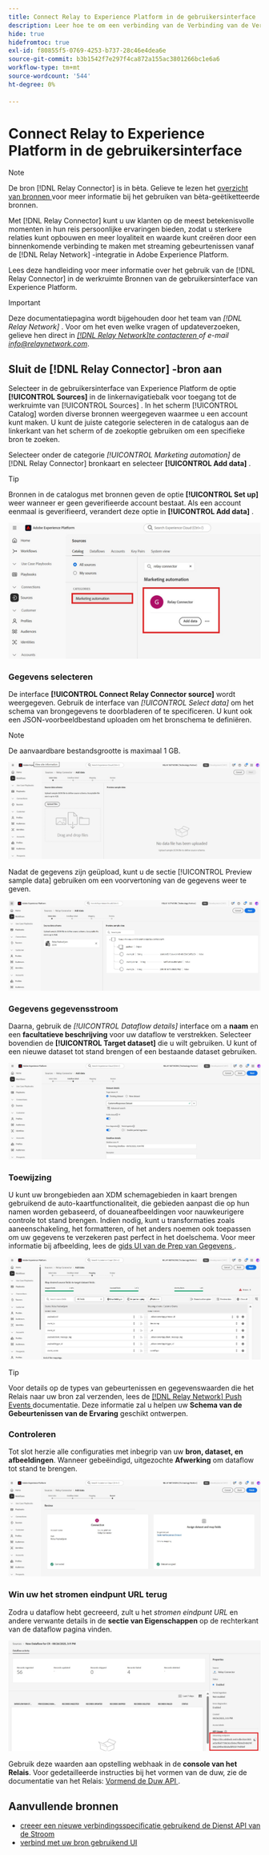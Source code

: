 ```yaml
---
title: Connect Relay to Experience Platform in de gebruikersinterface
description: Leer hoe te om een verbinding van de Verbinding van de Verbinding van de Relais douanebron tot stand te brengen gebruikend de UI van Adobe Experience Platform.
hide: true
hidefromtoc: true
exl-id: f80855f5-0769-4253-b737-28c46e4dea6e
source-git-commit: b3b1542f7e297f4ca872a155ac3801266bc1e6a6
workflow-type: tm+mt
source-wordcount: '544'
ht-degree: 0%

---
```


# Connect Relay to Experience Platform in de gebruikersinterface

>[!NOTE]
>
>De bron [!DNL Relay Connector] is in bèta. Gelieve te lezen het [ overzicht van bronnen ](../../../../home.md#terms-and-conditions) voor meer informatie bij het gebruiken van bèta-geëtiketteerde bronnen.

Met [!DNL Relay Connector] kunt u uw klanten op de meest betekenisvolle momenten in hun reis persoonlijke ervaringen bieden, zodat u sterkere relaties kunt opbouwen en meer loyaliteit en waarde kunt creëren door een binnenkomende verbinding te maken met streaming gebeurtenissen vanaf de [!DNL Relay Network] -integratie in Adobe Experience Platform.

Lees deze handleiding voor meer informatie over het gebruik van de [!DNL Relay Connector] in de werkruimte Bronnen van de gebruikersinterface van Experience Platform.

>[!IMPORTANT]
>
>Deze documentatiepagina wordt bijgehouden door het team van *[!DNL Relay Network]* . Voor om het even welke vragen of updateverzoeken, gelieve hen direct in *[[!DNL Relay Network]te contacteren ](https://www.relaynetwork.com/) of e-mail [ info@relaynetwork.com](mailto:info@relaynetwork.com)*.

## Sluit de [!DNL Relay Connector] -bron aan

Selecteer in de gebruikersinterface van Experience Platform de optie **[!UICONTROL Sources]** in de linkernavigatiebalk voor toegang tot de werkruimte van [!UICONTROL Sources] . In het scherm [!UICONTROL Catalog] worden diverse bronnen weergegeven waarmee u een account kunt maken. U kunt de juiste categorie selecteren in de catalogus aan de linkerkant van het scherm of de zoekoptie gebruiken om een specifieke bron te zoeken.

Selecteer onder de categorie *[!UICONTROL Marketing automation]* de [!DNL Relay Connector] bronkaart en selecteer **[!UICONTROL Add data]** .

>[!TIP]
>
>Bronnen in de catalogus met bronnen geven de optie **[!UICONTROL Set up]** weer wanneer er geen geverifieerde account bestaat. Als een account eenmaal is geverifieerd, verandert deze optie in **[!UICONTROL Add data]** .

![ de cataloguspagina van de bronwerkruimte.](../../../../images/tutorials/create/relay-connector/relay-source.jpg)

### Gegevens selecteren

De interface **[!UICONTROL Connect Relay Connector source]** wordt weergegeven. Gebruik de interface van *[!UICONTROL Select data]* om het schema van brongegevens te doorbladeren of te specificeren. U kunt ook een JSON-voorbeeldbestand uploaden om het bronschema te definiëren.

>[!NOTE]
>
>De aanvaardbare bestandsgrootte is maximaal 1 GB.

![ de uitgezochte gegevensinterface ](../../../../images/tutorials/create/relay-connector/upload-data.jpg)

Nadat de gegevens zijn geüpload, kunt u de sectie [!UICONTROL Preview sample data] gebruiken om een voorvertoning van de gegevens weer te geven.

![ de geüploade gegevens.](../../../../images/tutorials/create/relay-connector/uploaded-data.jpg)

### Gegevens gegevensstroom

Daarna, gebruik de *[!UICONTROL Dataflow details]* interface om a **naam** en een **facultatieve beschrijving** voor uw dataflow te verstrekken. Selecteer bovendien de **[!UICONTROL Target dataset]** die u wilt gebruiken. U kunt of een nieuwe dataset tot stand brengen of een bestaande dataset gebruiken.

![ de dataflow detailinterface. ](../../../../images/tutorials/create/relay-connector/dataflow.jpg)

### Toewijzing

U kunt uw brongebieden aan XDM schemagebieden in kaart brengen gebruikend de auto-kaartfunctionaliteit, die gebieden aanpast die op hun namen worden gebaseerd, of douaneafbeeldingen voor nauwkeurigere controle tot stand brengen. Indien nodig, kunt u transformaties zoals aaneenschakeling, het formatteren, of het anders noemen ook toepassen om uw gegevens te verzekeren past perfect in het doelschema. Voor meer informatie bij afbeelding, lees de [ gids UI van de Prep van Gegevens ](../../../../../data-prep/ui/mapping.md).

![ de toewijzingsinterface in het bronwerkschema.](../../../../images/tutorials/create/relay-connector/mapping.jpg)

>[!TIP]
>
>Voor details op de types van gebeurtenissen en gegevenswaarden die het Relais naar uw bron zal verzenden, lees de [[!DNL Relay Network]  Push Events ](https://docs.relaynetwork.com/docs/push-events) documentatie. Deze informatie zal u helpen uw **Schema van de Gebeurtenissen van de Ervaring** geschikt ontwerpen.

### Controleren

Tot slot herzie alle configuraties met inbegrip van uw **bron, dataset, en afbeeldingen**. Wanneer gebeëindigd, uitgezochte **Afwerking** om dataflow tot stand te brengen.

![ de overzichtsstap van het bronwerkschema.](../../../../images/tutorials/create/relay-connector/review.jpg)

### Win uw het stromen eindpunt URL terug

Zodra u dataflow hebt gecreeerd, zult u het *stromen eindpunt URL* en andere verwante details in de **sectie van Eigenschappen** op de rechterkant van de dataflow pagina vinden.

![ de dataflow eigenschappen ](../../../../images/tutorials/create/relay-connector/streaming-endpoint.jpg)

Gebruik deze waarden aan opstelling webhaak in de **console van het Relais**. Voor gedetailleerde instructies bij het vormen van de duw, zie de documentatie van het Relais: [ Vormend de Duw API ](https://docs.relaynetwork.com/docs/configuring-the-push-api).

## Aanvullende bronnen

* [ creeer een nieuwe verbindingsspecificatie gebruikend de Dienst API van de Stroom ](https://experienceleague.adobe.com/nl/docs/experience-platform/sources/sdk/streaming-sdk/create)
* [ verbind met uw bron gebruikend UI ](https://experienceleague.adobe.com/nl/docs/experience-platform/sources/sdk/streaming-sdk/submit#test-your-source-using-the-ui)
